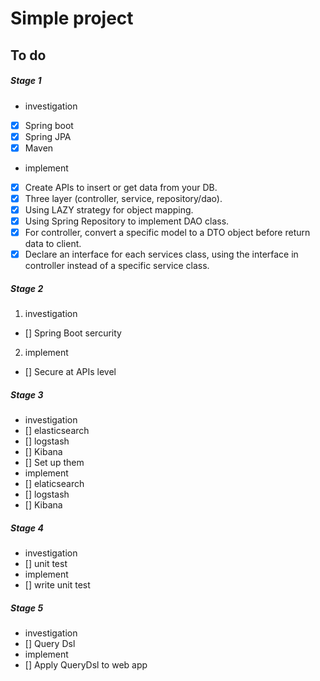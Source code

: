 # Simple project

## To do

##### Stage 1

- investigation
- [x] Spring boot
- [x] Spring JPA
- [x] Maven
- implement
- [x] Create APIs to insert or get data from your DB.
- [x] Three layer (controller, service, repository/dao).
- [x] Using LAZY strategy for object mapping.
- [x] Using Spring Repository to implement DAO class.
- [x] For controller, convert a specific model to a DTO object before return data to client.
- [x] Declare an interface for each services class, using the interface in controller instead of a specific service class.

##### Stage 2

1. investigation
- [] Spring Boot sercurity
2. implement
- [] Secure at APIs level

##### Stage 3

- investigation
- [] elasticsearch
- [] logstash
- [] Kibana
- [] Set up them
- implement
- [] elaticsearch
- [] logstash
- [] Kibana

##### Stage 4

- investigation
- [] unit test
- implement
- [] write unit test

##### Stage 5

- investigation
- [] Query Dsl
- implement
- [] Apply QueryDsl to web app


